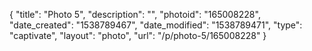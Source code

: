 {
    "title": "Photo 5",
    "description": "",
    "photoid": "165008228",
    "date_created": "1538789467",
    "date_modified": "1538789471",
    "type": "captivate",
    "layout": "photo",
    "url": "\/p\/photo-5\/165008228"
}